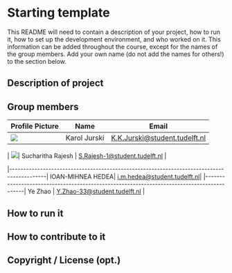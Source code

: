# Starting template

This README will need to contain a description of your project, how to run it, how to set up the development environment, and who worked on it.
This information can be added throughout the course, except for the names of the group members.
Add your own name (do not add the names for others!) to the section below.

## Description of project

## Group members

| Profile Picture                                                                           | Name         | Email                         |
|-------------------------------------------------------------------------------------------|--------------|-------------------------------|
| ![](https://secure.gravatar.com/avatar/7cc2ce50c088f4c8c206e81284b836bc?s=50&d=identicon) | Karol Jurski | K.K.Jurski@student.tudelft.nl |

| ![](https://secure.gravatar.com/avatar/5e960495591049df6166409846d08790?s=50&d=identicon)| Sucharitha Rajesh | S.Rajesh-1@student.tudelft.nl |

|-------------------------------------------------------------------------------------------| IOAN-MIHNEA HEDEA| i.m.hedea@student.tudelft.nl|
|-------------------------------------------------------------------------------------------| Ye Zhao | Y.Zhao-33@student.tudelft.nl |


<!-- Instructions (remove once assignment has been completed -->
<!-- - Add (only!) your own name to the table above (use Markdown formatting) -->
<!-- - Mention your *student* email address -->
<!-- - Preferably add a recognizable photo, otherwise add your GitLab photo -->
<!-- - (please make sure the photos have the same size) --> 

## How to run it

## How to contribute to it

## Copyright / License (opt.)
